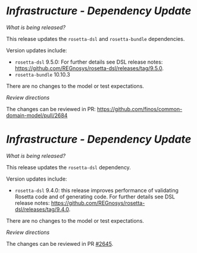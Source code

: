 # _Infrastructure - Dependency Update_

_What is being released?_

This release updates the `rosetta-dsl` and `rosetta-bundle` dependencies.

Version updates include:
- `rosetta-dsl` 9.5.0: For further details see DSL release notes: https://github.com/REGnosys/rosetta-dsl/releases/tag/9.5.0.
- `rosetta-bundle` 10.10.3

There are no changes to the model or test expectations.

_Review directions_

The changes can be reviewed in PR: https://github.com/finos/common-domain-model/pull/2684

# *Infrastructure - Dependency Update*

_What is being released?_

This release updates the `rosetta-dsl` dependency.

Version updates include:
- `rosetta-dsl` 9.4.0: this release improves performance of validating Rosetta code and of generating code. For further details see DSL release notes: https://github.com/REGnosys/rosetta-dsl/releases/tag/9.4.0.

There are no changes to the model or test expectations.

_Review directions_

The changes can be reviewed in PR [#2645](https://github.com/finos/common-domain-model/pull/2645).
